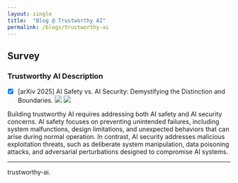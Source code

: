 ```yaml
---
layout: single
title:  "Blog @ Trustworthy AI"
permalink: /blogs/trustworthy-ai
---
```


## Survey

### Trustworthy AI Description

- [x] [arXiv 2025] AI Safety vs. AI Security: Demystifying the Distinction and Boundaries. [![](https://img.shields.io/badge/paper-7EA6E0)](https://arxiv.org/pdf/2506.18932) [![](https://img.shields.io/badge/slides-E29135)](https://zhiqlin.github.io/file/talks/AI_Safety_Security_July_17_2025.pdf)


Building trustworthy AI requires addressing both AI safety and AI security concerns. AI safety focuses on preventing unintended failures, including system malfunctions, design limitations, and unexpected behaviors that can arise during normal operation. In contrast, AI security addresses malicious exploitation threats, such as deliberate system manipulation, data poisoning attacks, and adversarial perturbations designed to compromise AI systems.

---


trustworthy-ai.<br>
